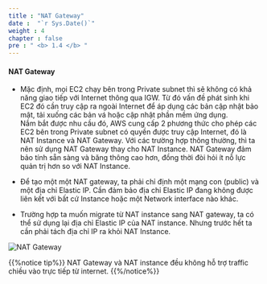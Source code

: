 ```yaml
---
title : "NAT Gateway"
date :  "`r Sys.Date()`" 
weight : 4 
chapter : false
pre : " <b> 1.4 </b> "
---
```


#### NAT Gateway

- Mặc định, mọi EC2 chạy bên trong Private subnet thì sẽ không có khả năng giao tiếp với Internet thông qua IGW. Từ đó vấn đề phát sinh khi EC2 đó cần truy cập ra ngoài Internet để áp dụng các bản cập nhật bảo mật, tải xuống các bản vá hoặc cập nhật phần mềm ứng dụng.  
Nắm bắt được nhu cầu đó, AWS cung cấp 2 phương thức cho phép các EC2 bên trong Private subnet có quyền được truy cập Internet, đó là NAT Instance và NAT Gateway. Với các trường hợp thông thường, thì ta nên sử dụng NAT Gateway thay cho NAT Instance. NAT Gateway đảm bảo tính sẵn sàng và băng thông cao hơn, đồng thời đòi hỏi ít nỗ lực quản trị hơn so với NAT Instance.

- Để tạo một một NAT gateway, ta phải chỉ định một mạng con (public) và một địa chỉ Elastic IP. Cần đảm bảo địa chỉ Elastic IP đang không được liên kết với bất cứ Instance hoặc một Network interface nào khác.

- Trường hợp ta muốn migrate từ NAT instance sang NAT gateway, ta có thể sử dụng lại địa chỉ Elastic IP của NAT instance. Nhưng trước hết ta cần phải tách địa chỉ IP ra khỏi NAT Instance. 


![NAT Gateway](/.images/1-Introduce/natgw.png?featherlight=false&width=70pc)

{{%notice tip%}}
NAT Gateway và NAT instance đều không hỗ trợ traffic chiều vào trực tiếp từ internet.
{{%/notice%}}